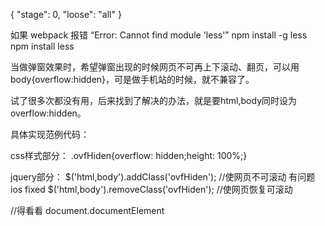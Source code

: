 {
  "stage": 0,
  "loose": "all"
}

如果 webpack 报错 “Error: Cannot find module 'less'”
npm install -g less
npm install less


当做弹窗效果时，希望弹窗出现的时候网页不可再上下滚动、翻页，可以用body{overflow:hidden}，可是做手机站的时候，就不兼容了。

试了很多次都没有用，后来找到了解决的办法，就是要html,body同时设为overflow:hidden。

具体实现范例代码：

css样式部分：
.ovfHiden{overflow: hidden;height: 100%;}

jquery部分：
$('html,body').addClass('ovfHiden'); //使网页不可滚动 有问题ios fixed
$('html,body').removeClass('ovfHiden'); //使网页恢复可滚动



//得看看
document.documentElement

